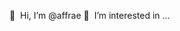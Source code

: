 👋&nbsp;&nbsp;Hi, I’m @affrae
👀&nbsp;&nbsp;I’m interested in ...
<!---
- 🌱 I’m currently learning ...
- 💞️ I’m looking to collaborate on ...
- 📫 How to reach me ...
--->

<!---
affrae/affrae is a ✨ special ✨ repository because its `README.md` (this file) appears on your GitHub profile.
You can click the Preview link to take a look at your changes.
--->
